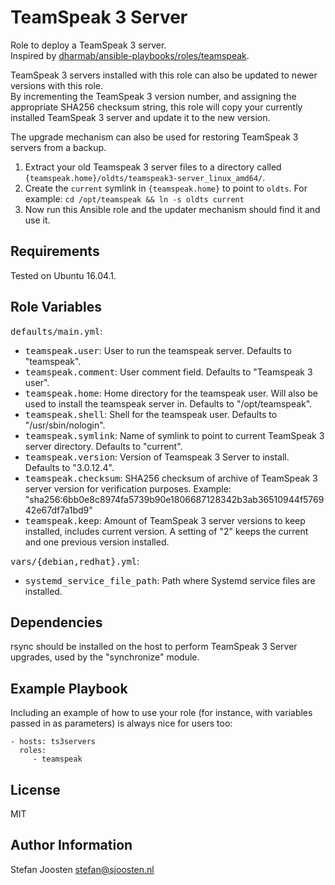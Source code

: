 TeamSpeak 3 Server
==================

Role to deploy a TeamSpeak 3 server.  
Inspired by [dharmab/ansible-playbooks/roles/teamspeak](https://github.com/dharmab/ansible-playbooks/tree/master/roles/teamspeak).

TeamSpeak 3 servers installed with this role can also be updated to newer versions with this role.  
By incrementing the TeamSpeak 3 version number, and assigning the appropriate SHA256 checksum string, this role will copy your currently installed TeamSpeak 3 server and update it to the new version.  

The upgrade mechanism can also be used for restoring TeamSpeak 3 servers from a backup. 

1. Extract your old Teamspeak 3 server files to a directory called `{teamspeak.home}/oldts/teamspeak3-server_linux_amd64/`. 
2. Create the `current` symlink in `{teamspeak.home}` to point to `oldts`. For example: `cd /opt/teamspeak && ln -s oldts current`
3. Now run this Ansible role and the updater mechanism should find it and use it.

Requirements
------------

Tested on Ubuntu 16.04.1.

Role Variables
--------------

<tt>defaults/main.yml</tt>:

* <tt>teamspeak.user</tt>: User to run the teamspeak server. Defaults to "teamspeak".
* <tt>teamspeak.comment</tt>: User comment field. Defaults to "Teamspeak 3 user".
* <tt>teamspeak.home</tt>: Home directory for the teamspeak user. Will also be used to install the teamspeak server in. Defaults to "/opt/teamspeak".
* <tt>teamspeak.shell</tt>: Shell for the teamspeak user. Defaults to "/usr/sbin/nologin".
* <tt>teamspeak.symlink</tt>: Name of symlink to point to current TeamSpeak 3 server directory. Defaults to "current".
* <tt>teamspeak.version</tt>: Version of Teamspeak 3 Server to install. Defaults to "3.0.12.4".
* <tt>teamspeak.checksum</tt>: SHA256 checksum of archive of TeamSpeak 3 server version for verification purposes. Example: "sha256:6bb0e8c8974fa5739b90e1806687128342b3ab36510944f576942e67df7a1bd9"
* <tt>teamspeak.keep</tt>: Amount of TeamSpeak 3 server versions to keep installed, includes current version. A setting of "2" keeps the current and one previous version installed.

<tt>vars/{debian,redhat}.yml</tt>:

* <tt>systemd_service_file_path</tt>: Path where Systemd service files are installed.

Dependencies
------------

rsync should be installed on the host to perform TeamSpeak 3 Server upgrades, used by the "synchronize" module.

Example Playbook
----------------

Including an example of how to use your role (for instance, with variables passed in as parameters) is always nice for users too:

    - hosts: ts3servers
      roles:
         - teamspeak

License
-------

MIT

Author Information
------------------

Stefan Joosten <stefan@sjoosten.nl>
